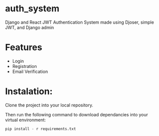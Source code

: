 # auth_system

Django and React JWT Authentication System made using Djoser, simple JWT, and Django admin

# Features

- Login
- Registration
- Email Verification

# Instalation:

Clone the project into your local repository.

Then run the following command to download dependancies into your virtual environment:

```python
pip install - r requirements.txt
```
